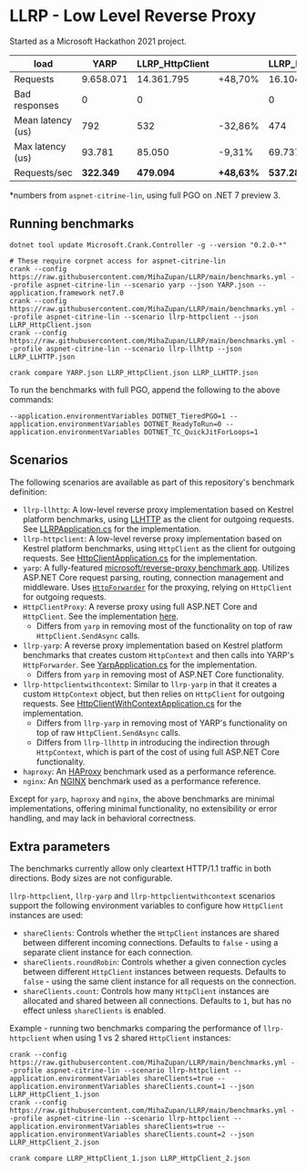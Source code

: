 # LLRP - Low Level Reverse Proxy

Started as a Microsoft Hackathon 2021 project.

| load                   | YARP      | LLRP_HttpClient |         | LLRP_LLHTTP |         |
| ---------------------- | --------- | --------------- | ------- | ----------- | ------- |
| Requests               | 9.658.071 |      14.361.795 | +48,70% |  16.104.894 | +66,75% |
| Bad responses          |         0 |               0 |         |           0 |         |
| Mean latency (us)      |       792 |             532 | -32,86% |         474 | -40,17% |
| Max latency (us)       |    93.781 |          85.050 |  -9,31% |      69.737 | -25,64% |
| Requests/sec           |   **322.349** |         **479.094** | **+48,63%** |     **537.287** | **+66,68%** |

*numbers from `aspnet-citrine-lin`, using full PGO on .NET 7 preview 3.

## Running benchmarks

```
dotnet tool update Microsoft.Crank.Controller -g --version "0.2.0-*"

# These require corpnet access for aspnet-citrine-lin
crank --config https://raw.githubusercontent.com/MihaZupan/LLRP/main/benchmarks.yml --profile aspnet-citrine-lin --scenario yarp --json YARP.json --application.framework net7.0
crank --config https://raw.githubusercontent.com/MihaZupan/LLRP/main/benchmarks.yml --profile aspnet-citrine-lin --scenario llrp-httpclient --json LLRP_HttpClient.json
crank --config https://raw.githubusercontent.com/MihaZupan/LLRP/main/benchmarks.yml --profile aspnet-citrine-lin --scenario llrp-llhttp --json LLRP_LLHTTP.json

crank compare YARP.json LLRP_HttpClient.json LLRP_LLHTTP.json
```

To run the benchmarks with full PGO, append the following to the above commands:
```
--application.environmentVariables DOTNET_TieredPGO=1 --application.environmentVariables DOTNET_ReadyToRun=0 --application.environmentVariables DOTNET_TC_QuickJitForLoops=1
```

## Scenarios

The following scenarios are available as part of this repository's benchmark definition:
- `llrp-llhttp`: A low-level reverse proxy implementation based on Kestrel platform benchmarks, using [LLHTTP](https://github.com/dotnet/runtimelab/tree/feature/LLHTTP2) as the client for outgoing requests. See [LLRPApplication.cs](LLRP/LLRPApplication.cs) for the implementation.
- `llrp-httpclient`: A low-level reverse proxy implementation based on Kestrel platform benchmarks, using `HttpClient` as the client for outgoing requests. See [HttpClientApplication.cs](LLRP/HttpClientApplication.cs) for the implementation.
- `yarp`: A fully-featured [microsoft/reverse-proxy benchmark app](https://github.com/microsoft/reverse-proxy/tree/main/testassets/BenchmarkApp). Utilizes ASP.NET Core request parsing, routing, connection management and middleware. Uses [`HttpForwarder`](https://github.com/microsoft/reverse-proxy/blob/main/src/ReverseProxy/Forwarder/HttpForwarder.cs) for the proxying, relying on `HttpClient` for outgoing requests.
- `HttpClientProxy`: A reverse proxy using full ASP.NET Core and `HttpClient`. See the implementation [here](https://github.com/aspnet/Benchmarks/tree/main/src/BenchmarksApps/HttpClient/Proxy).
    - Differs from `yarp` in removing most of the functionality on top of raw `HttpClient.SendAsync` calls.
- `llrp-yarp`: A reverse proxy implementation based on Kestrel platform benchmarks that creates custom `HttpContext` and then calls into YARP's `HttpForwarder`. See [YarpApplication.cs](LLRP/YarpApplication.cs) for the implementation.
    - Differs from `yarp` in removing most of ASP.NET Core functionality.
- `llrp-httpclientwithcontext`: Similar to `llrp-yarp` in that it creates a custom `HttpContext` object, but then relies on `HttpClient` for outgoing requests. See [HttpClientWithContextApplication.cs](LLRP/HttpClientWithContextApplication.cs) for the implementation.
    - Differs from `llrp-yarp` in removing most of YARP's functionality on top of raw `HttpClient.SendAsync` calls.
    - Differs from `llrp-llhttp` in introducing the indirection through `HttpContext`, which is part of the cost of using full ASP.NET Core functionality.
- `haproxy`: An [HAProxy](http://www.haproxy.org/) benchmark used as a performance reference.
- `nginx`: An [NGINX](https://www.nginx.com/) benchmark used as a performance reference.

Except for `yarp`, `haproxy` and `nginx`, the above benchmarks are minimal implementations, offering minimal functionality, no extensibility or error handling, and may lack in behavioral correctness.

## Extra parameters

The benchmarks currently allow only cleartext HTTP/1.1 traffic in both directions.
Body sizes are not configurable.

`llrp-httpclient`, `llrp-yarp` and `llrp-httpclientwithcontext` scenarios support the following environment variables to configure how `HttpClient` instances are used:
- `shareClients`: Controls whether the `HttpClient` instances are shared between different incoming connections. Defaults to `false` - using a separate client instance for each connection.
- `shareClients.roundRobin`: Controls whether a given connection cycles between different `HttpClient` instances between requests. Defaults to `false` - using the same client instance for all requests on the connection.
- `shareClients.count`: Controls how many `HttpClient` instances are allocated and shared between all connections. Defaults to `1`, but has no effect unless `shareClients` is enabled.

Example - running two benchmarks comparing the performance of `llrp-httpclient` when using 1 vs 2 shared `HttpClient` instances:
```
crank --config https://raw.githubusercontent.com/MihaZupan/LLRP/main/benchmarks.yml --profile aspnet-citrine-lin --scenario llrp-httpclient --application.environmentVariables shareClients=true --application.environmentVariables shareClients.count=1 --json LLRP_HttpClient_1.json
crank --config https://raw.githubusercontent.com/MihaZupan/LLRP/main/benchmarks.yml --profile aspnet-citrine-lin --scenario llrp-httpclient --application.environmentVariables shareClients=true --application.environmentVariables shareClients.count=2 --json LLRP_HttpClient_2.json

crank compare LLRP_HttpClient_1.json LLRP_HttpClient_2.json
```